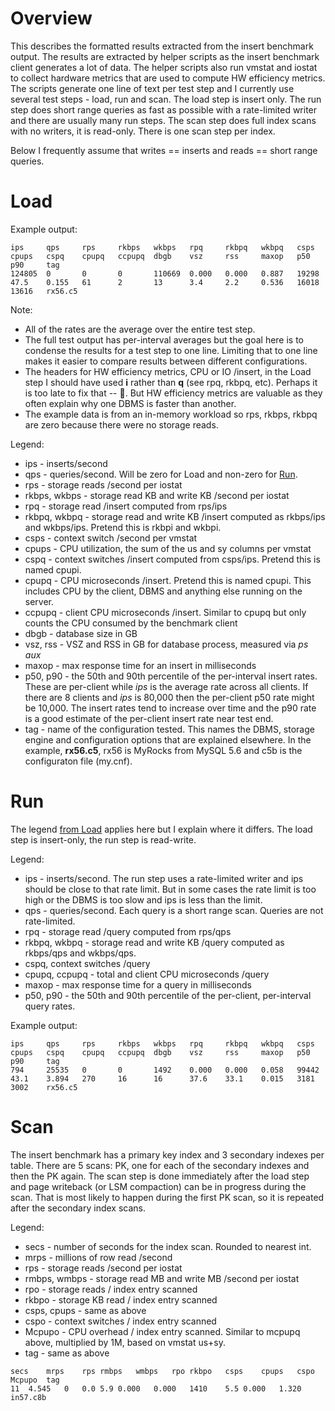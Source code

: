 # Overview

This describes the formatted results extracted from the insert benchmark output.
The results are extracted by helper scripts as the insert benchmark client generates a lot of data.
The helper scripts also run vmstat and iostat to collect hardware metrics that are used to compute HW efficiency metrics. 
The scripts generate one line of text per test step and I currently use several test steps - load, run and scan.
The load step is insert only. The run step does short range queries as fast as possible with a rate-limited writer and there are usually many run steps.
The scan step does full index scans with no writers, it is read-only. There is one scan step per index.

Below I frequently assume that writes == inserts and reads == short range queries.

# Load

Example output:
```
ips     qps     rps     rkbps   wkbps   rpq     rkbpq   wkbpq   csps    cpups   cspq    cpupq   ccpupq  dbgb    vsz     rss     maxop   p50     p90     tag
124805  0       0       0       110669  0.000   0.000   0.887   19298   47.5    0.155   61      2       13      3.4     2.2     0.536   16018   13616   rx56.c5
```

Note:
* All of the rates are the average over the entire test step.
* The full test output has per-interval averages but the goal here is to condense the results for a test step to one line.
  Limiting that to one line makes it easier to compare results between different configurations.
* The headers for HW efficiency metrics, CPU or IO /insert, in the Load step I should have used **i** rather than **q** 
  (see rpq, rkbpq, etc). Perhaps it is too late to fix that -- :clown_face:. But HW efficiency metrics are valuable as
  they often explain why one DBMS is faster than another.
* The example data is from an in-memory workload so rps, rkbps, rkbpq are zero because there were no storage reads.

Legend:
* ips - inserts/second
* qps - queries/second. Will be zero for Load and non-zero for [Run](master#Run).
* rps - storage reads /second per iostat
* rkbps, wkbps - storage read KB and write KB /second per iostat
* rpq - storage read /insert computed from rps/ips
* rkbpq, wkbpq - storage read and write KB /insert computed as rkbps/ips and wkbps/ips. Pretend this is rkbpi and wkbpi.
* csps - context switch /second per vmstat
* cpups - CPU utilization, the sum of the us and sy columns per vmstat
* cspq - context switches /insert computed from csps/ips. Pretend this is named cpupi.
* cpupq - CPU microseconds /insert. Pretend this is named cpupi. This includes CPU by the client, DBMS and anything else running on the server.
* ccpupq - client CPU microseconds /insert. Similar to cpupq but only counts the CPU consumed by the benchmark client
* dbgb - database size in GB
* vsz, rss - VSZ and RSS in GB for database process, measured via *ps aux*
* maxop - max response time for an insert in milliseconds
* p50, p90 - the 50th and 90th percentile of the per-interval insert rates. These are per-client while *ips* is the average rate across all clients. If there are 8 clients and *ips* is 80,000 then the per-client p50 rate might be 10,000. The insert rates tend to increase over time and the p90 rate is a good estimate of the per-client insert rate near test end.
* tag - name of the configuration tested. This names the DBMS, storage engine and configuration options that are 
  explained elsewhere. In the example, **rx56.c5**, rx56 is MyRocks from MySQL 5.6 and c5b is the configuraton file (my.cnf).

# Run

The legend [from Load](master#load) applies here but I explain where it differs. The load step is insert-only, the run step
is read-write.

Legend:
* ips - inserts/second. The run step uses a rate-limited writer and ips should be close to that rate limit. But in some
        cases the rate limit is too high or the DBMS is too slow and ips is less than the limit.
* qps - queries/second. Each query is a short range scan. Queries are not rate-limited.
* rpq - storage read /query computed from rps/qps
* rkbpq, wkbpq - storage read and write KB /query computed as rkbps/qps and wkbps/qps.
* cspq, context switches /query
* cpupq, ccpupq - total and client CPU microseconds /query
* maxop - max response time for a query in milliseconds
* p50, p90 - the 50th and 90th percentile of the per-client, per-interval query rates.

Example output:
```
ips     qps     rps     rkbps   wkbps   rpq     rkbpq   wkbpq   csps    cpups   cspq    cpupq   ccpupq  dbgb    vsz     rss     maxop   p50     p90     tag
794     25535   0       0       1492    0.000   0.000   0.058   99442   43.1    3.894   270     16      16      37.6    33.1    0.015   3181    3002    rx56.c5
```

# Scan

The insert benchmark has a primary key index and 3 secondary indexes per table. There are 5 scans: PK, one for each of the
secondary indexes and then the PK again. The scan step is done immediately after the load step and page writeback (or LSM
compaction) can be in progress during the scan. That is most likely to happen during the first PK scan, so it is repeated
after the secondary index scans.

Legend:
* secs - number of seconds for the index scan. Rounded to nearest int.
* mrps - millions of row read /second
* rps - storage reads /second per iostat
* rmbps, wmbps - storage read MB and write MB /second per iostat
* rpo - storage reads / index entry scanned
* rkbpo - storage KB read / index entry scanned
* csps, cpups - same as above
* cspo - context switches / index entry scanned
* Mcpupo - CPU overhead / index entry scanned. Similar to mcpupq above, multiplied by 1M, based on vmstat us+sy.
* tag - same as above

```
secs	mrps	rps	rmbps	wmbps	rpo	rkbpo	csps	cpups	cspo	Mcpupo	tag
11	4.545	0	0.0	5.9	0.000	0.000	1410	5.5	0.000	1.320	in57.c8b
```
